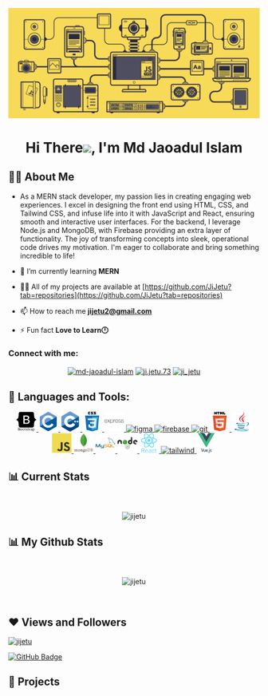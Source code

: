 ![Web Developer](https://github.com/JiJetu/JiJetu/blob/main/ban.gif)

<h1 align="center">Hi There<img src="https://raw.githubusercontent.com/MartinHeinz/MartinHeinz/master/wave.gif" width="30px">, I'm Md Jaoadul Islam</h1>


## 🙋‍♂️ About Me
 - As a MERN stack developer, my passion lies in creating engaging web experiences. I excel in designing the front end using HTML, CSS, and Tailwind CSS, and infuse life into it with JavaScript and React, ensuring smooth and interactive user interfaces. For the backend, I leverage Node.js and MongoDB, with Firebase providing an extra layer of functionality. The joy of transforming concepts into sleek, operational code drives my motivation. I'm eager to collaborate and bring something incredible to life!



- 🌱 I’m currently learning **MERN**

- 👨‍💻 All of my projects are available at [https://github.com/JiJetu?tab=repositories](https://github.com/JiJetu?tab=repositories)

- 📫 How to reach me **jijetu2@gmail.com**

- ⚡ Fun fact **Love to Learn🕛**



### Connect with me:

<p align="center">
<a href="https://linkedin.com/in/md-jaoadul-islam" target="blank"><img align="center" src="https://raw.githubusercontent.com/rahuldkjain/github-profile-readme-generator/master/src/images/icons/Social/linked-in-alt.svg" alt="md-jaoadul-islam" height="30" width="40" /></a>
<a href="https://fb.com/ji.jetu.73" target="blank"><img align="center" src="https://raw.githubusercontent.com/rahuldkjain/github-profile-readme-generator/master/src/images/icons/Social/facebook.svg" alt="ji.jetu.73" height="30" width="40" /></a>
<a href="https://instagram.com/ji_jetu" target="blank"><img align="center" src="https://raw.githubusercontent.com/rahuldkjain/github-profile-readme-generator/master/src/images/icons/Social/instagram.svg" alt="ji_jetu" height="30" width="40" /></a>
  
</p>

## 🚀 Languages and Tools:

<p align="center">
  <a href="https://getbootstrap.com" target="_blank" rel="noreferrer"> <img src="https://raw.githubusercontent.com/devicons/devicon/master/icons/bootstrap/bootstrap-plain-wordmark.svg" alt="bootstrap" width="40" height="40"/> </a> <a href="https://www.cprogramming.com/" target="_blank" rel="noreferrer"> <img src="https://raw.githubusercontent.com/devicons/devicon/master/icons/c/c-original.svg" alt="c" width="40" height="40"/> </a> <a href="https://www.w3schools.com/cpp/" target="_blank" rel="noreferrer"> <img src="https://raw.githubusercontent.com/devicons/devicon/master/icons/cplusplus/cplusplus-original.svg" alt="cplusplus" width="40" height="40"/> </a> <a href="https://www.w3schools.com/css/" target="_blank" rel="noreferrer"> <img src="https://raw.githubusercontent.com/devicons/devicon/master/icons/css3/css3-original-wordmark.svg" alt="css3" width="40" height="40"/> </a> <a href="https://expressjs.com" target="_blank" rel="noreferrer"> <img src="https://raw.githubusercontent.com/devicons/devicon/master/icons/express/express-original-wordmark.svg" alt="express" width="40" height="40"/> </a> <a href="https://www.figma.com/" target="_blank" rel="noreferrer"> <img src="https://www.vectorlogo.zone/logos/figma/figma-icon.svg" alt="figma" width="40" height="40"/> </a> <a href="https://firebase.google.com/" target="_blank" rel="noreferrer"> <img src="https://www.vectorlogo.zone/logos/firebase/firebase-icon.svg" alt="firebase" width="40" height="40"/> </a> <a href="https://git-scm.com/" target="_blank" rel="noreferrer"> <img src="https://www.vectorlogo.zone/logos/git-scm/git-scm-icon.svg" alt="git" width="40" height="40"/> </a> <a href="https://www.w3.org/html/" target="_blank" rel="noreferrer"> <img src="https://raw.githubusercontent.com/devicons/devicon/master/icons/html5/html5-original-wordmark.svg" alt="html5" width="40" height="40"/> </a> <a href="https://www.java.com" target="_blank" rel="noreferrer"> <img src="https://raw.githubusercontent.com/devicons/devicon/master/icons/java/java-original.svg" alt="java" width="40" height="40"/> </a> <a href="https://developer.mozilla.org/en-US/docs/Web/JavaScript" target="_blank" rel="noreferrer"> <img src="https://raw.githubusercontent.com/devicons/devicon/master/icons/javascript/javascript-original.svg" alt="javascript" width="40" height="40"/> </a> <a href="https://www.mongodb.com/" target="_blank" rel="noreferrer"> <img src="https://raw.githubusercontent.com/devicons/devicon/master/icons/mongodb/mongodb-original-wordmark.svg" alt="mongodb" width="40" height="40"/> </a> <a href="https://www.mysql.com/" target="_blank" rel="noreferrer"> <img src="https://raw.githubusercontent.com/devicons/devicon/master/icons/mysql/mysql-original-wordmark.svg" alt="mysql" width="40" height="40"/> </a> <a href="https://nodejs.org" target="_blank" rel="noreferrer"> <img src="https://raw.githubusercontent.com/devicons/devicon/master/icons/nodejs/nodejs-original-wordmark.svg" alt="nodejs" width="40" height="40"/> </a> <a href="https://reactjs.org/" target="_blank" rel="noreferrer"> <img src="https://raw.githubusercontent.com/devicons/devicon/master/icons/react/react-original-wordmark.svg" alt="react" width="40" height="40"/> </a> <a href="https://tailwindcss.com/" target="_blank" rel="noreferrer"> <img src="https://www.vectorlogo.zone/logos/tailwindcss/tailwindcss-icon.svg" alt="tailwind" width="40" height="40"/> </a> <a href="https://vuejs.org/" target="_blank" rel="noreferrer"> <img src="https://raw.githubusercontent.com/devicons/devicon/master/icons/vuejs/vuejs-original-wordmark.svg" alt="vuejs" width="40" height="40"/> </a>
</p>



## 📊 Current Stats
<br/>
<p align="center"><img align="center" src="https://github-readme-streak-stats.herokuapp.com/?user=jijetu&" alt="jijetu" /></p>

## 📊 My Github Stats

  <br/>
  <p align="center">
  <img align="center" src="https://github-readme-stats.vercel.app/api?username=jijetu&show_icons=true&locale=en" alt="jijetu" />
  
  </p>
  <br/>

  ## ❤ Views and Followers
<a href="https://github.com/jijetu/github-profile-views-counter">
    <img src="https://komarev.com/ghpvc/?username=jijetu&label=Profile%20views&color=0e75b6&style=flat" alt="jijetu" >
</a>

<a href="https://github.com/jijetu?tab=followers"><img src="https://img.shields.io/github/followers/jijetu?label=Followers&style=social" alt="GitHub Badge"></a>

## 🌱 Projects

